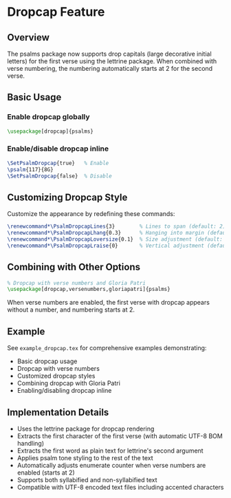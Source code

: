 # Dropcap Feature

## Overview

The psalms package now supports drop capitals (large decorative initial letters) for the first verse using the lettrine package. When combined with verse numbering, the numbering automatically starts at 2 for the second verse.

## Basic Usage

### Enable dropcap globally

```latex
\usepackage[dropcap]{psalms}
```

### Enable/disable dropcap inline

```latex
\SetPsalmDropcap{true}   % Enable
\psalm{117}{8G}
\SetPsalmDropcap{false}  % Disable
```

## Customizing Dropcap Style

Customize the appearance by redefining these commands:

```latex
\renewcommand*\PsalmDropcapLines{3}        % Lines to span (default: 2)
\renewcommand*\PsalmDropcapLhang{0.3}      % Hanging into margin (default: 0)
\renewcommand*\PsalmDropcapLoversize{0.1}  % Size adjustment (default: 0)
\renewcommand*\PsalmDropcapLraise{0}       % Vertical adjustment (default: 0)
```

## Combining with Other Options

```latex
% Dropcap with verse numbers and Gloria Patri
\usepackage[dropcap,versenumbers,gloriapatri]{psalms}
```

When verse numbers are enabled, the first verse with dropcap appears without a number, and numbering starts at 2.

## Example

See `example_dropcap.tex` for comprehensive examples demonstrating:
- Basic dropcap usage
- Dropcap with verse numbers
- Customized dropcap styles
- Combining dropcap with Gloria Patri
- Enabling/disabling dropcap inline

## Implementation Details

- Uses the lettrine package for dropcap rendering
- Extracts the first character of the first verse (with automatic UTF-8 BOM handling)
- Extracts the first word as plain text for lettrine's second argument
- Applies psalm tone styling to the rest of the text
- Automatically adjusts enumerate counter when verse numbers are enabled (starts at 2)
- Supports both syllabified and non-syllabified text
- Compatible with UTF-8 encoded text files including accented characters

